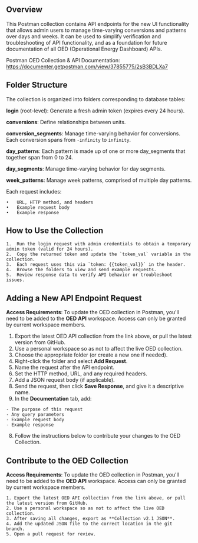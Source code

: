 ## Overview

This Postman collection contains API endpoints for the new UI functionality that allows admin users to manage time-varying conversions and patterns over days and weeks. 
It can be used to simplify verification and troubleshooting of API functionality, and as a foundation for future documentation of all OED (Operational Energy Dashboard) APIs.

Postman OED Collection & API Documentation: https://documenter.getpostman.com/view/37855775/2sB3BDLXa7



## Folder Structure

The collection is organized into folders corresponding to database tables:

**login** (root-level): Generate a fresh admin token (expires every 24 hours).

**conversions**: Define relationships between units.

**conversion_segments**: Manage time-varying behavior for conversions. Each conversion spans from `-infinity` to `infinity`.
 
**day_patterns**: Each pattern is made up of one or more day_segments that together span from 0 to 24.
 
**day_segments**: Manage time-varying behavior for day segments.
 
**week_patterns**: Manage week patterns, comprised of multiple day patterns.

Each request includes:

	•	URL, HTTP method, and headers
	•	Example request body
	•	Example response



## How to Use the Collection

	1.	Run the login request with admin credentials to obtain a temporary admin token (valid for 24 hours).
	2.	Copy the returned token and update the `token_val` variable in the collection.
	3.	Each request uses this via `token: {{token_val}}` in the header.
	4.	Browse the folders to view and send example requests.
	5.	Review response data to verify API behavior or troubleshoot issues.



## Adding a New API Endpoint Request

**Access Requirements**: To update the OED collection in Postman, you'll need to be added to the **OED API** workspace. Access can only be granted by current workspace members.

  1.	Export the latest OED API collection from the link above, or pull the latest version from GitHub.
  2.	Use a personal workspace so as not to affect the live OED collection.
  3.	Choose the appropriate folder (or create a new one if needed).
  4.	Right-click the folder and select **Add Request**.
  5.	Name the request after the API endpoint.
  6.	Set the HTTP method, URL, and any required headers.
  7.	Add a JSON request body (if applicable).
  8.  Send the request, then click **Save Response**, and give it a descriptive name.
  9.  In the **Documentation** tab, add:

    - The purpose of this request
    - Any query parameters
    - Example request body
    - Example response 
  8.	Follow the instructions below to contribute your changes to the OED Collection.

## Contribute to the OED Collection
**Access Requirements**: To update the OED collection in Postman, you'll need to be added to the **OED API** workspace. Access can only be granted by current workspace members.

	1. Export the latest OED API collection from the link above, or pull the latest version from GitHub.
 	2. Use a personal workspace so as not to affect the live OED collection.
    3. After saving all changes, export as **Collection v2.1 JSON**.
	4. Add the updated JSON file to the correct location in the git branch.
 	5. Open a pull request for review.
